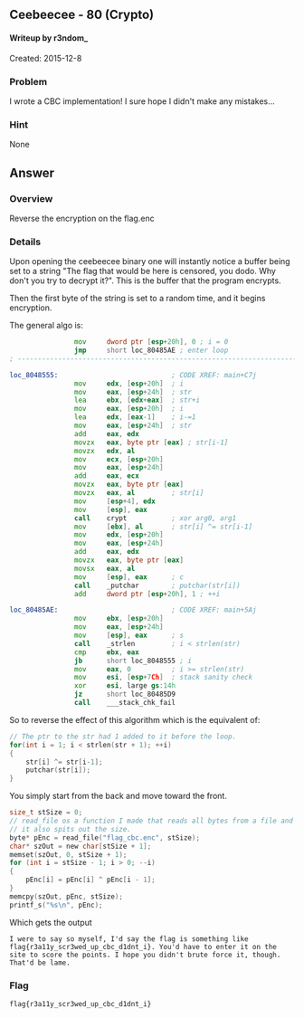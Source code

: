 ## Ceebeecee - 80 (Crypto) ##
#### Writeup by r3ndom_ #####
Created: 2015-12-8

### Problem ###
I wrote a CBC implementation! I sure hope I didn't make any mistakes...

### Hint ###
None

## Answer ##

### Overview ###
Reverse the encryption on the flag.enc

### Details ###

Upon opening the ceebeecee binary one will instantly notice a buffer being set to a string "The flag that would be here is censored, you dodo. Why don't you try to decrypt it?". This is the buffer that the program encrypts.

Then the first byte of the string is set to a random time, and it begins encryption.

The general algo is:

```asm
                mov     dword ptr [esp+20h], 0 ; i = 0
                jmp     short loc_80485AE ; enter loop
; ---------------------------------------------------------------------------

loc_8048555:                            ; CODE XREF: main+C7j
                mov     edx, [esp+20h]  ; i
                mov     eax, [esp+24h]  ; str
                lea     ebx, [edx+eax]  ; str+i
                mov     eax, [esp+20h]  ; i
                lea     edx, [eax-1]    ; i-=1
                mov     eax, [esp+24h]  ; str
                add     eax, edx
                movzx   eax, byte ptr [eax] ; str[i-1]
                movzx   edx, al
                mov     ecx, [esp+20h]
                mov     eax, [esp+24h]
                add     eax, ecx
                movzx   eax, byte ptr [eax]
                movzx   eax, al         ; str[i]
                mov     [esp+4], edx
                mov     [esp], eax
                call    crypt           ; xor arg0, arg1
                mov     [ebx], al       ; str[i] ^= str[i-1]
                mov     edx, [esp+20h]
                mov     eax, [esp+24h]
                add     eax, edx
                movzx   eax, byte ptr [eax]
                movsx   eax, al
                mov     [esp], eax      ; c
                call    _putchar        ; putchar(str[i])
                add     dword ptr [esp+20h], 1 ; ++i

loc_80485AE:                            ; CODE XREF: main+5Aj
                mov     ebx, [esp+20h]
                mov     eax, [esp+24h]
                mov     [esp], eax      ; s
                call    _strlen         ; i < strlen(str)
                cmp     ebx, eax
                jb      short loc_8048555 ; i
                mov     eax, 0          ; i >= strlen(str)
                mov     esi, [esp+7Ch]  ; stack sanity check
                xor     esi, large gs:14h
                jz      short loc_80485D9
                call    ___stack_chk_fail
```

So to reverse the effect of this algorithm which is the equivalent of:

```c
// The ptr to the str had 1 added to it before the loop.
for(int i = 1; i < strlen(str + 1); ++i)
{
    str[i] ^= str[i-1];
    putchar(str[i]);
}
```

You simply start from the back and move toward the front.

```c
size_t stSize = 0;
// read_file os a function I made that reads all bytes from a file and returns a pointer to a buffer holding them
// it also spits out the size.
byte* pEnc = read_file("flag_cbc.enc", stSize);
char* szOut = new char[stSize + 1];
memset(szOut, 0, stSize + 1);
for (int i = stSize - 1; i > 0; --i)
{
	pEnc[i] = pEnc[i] ^ pEnc[i - 1];
}
memcpy(szOut, pEnc, stSize);
printf_s("%s\n", pEnc);
```

Which gets the output

```
I were to say so myself, I'd say the flag is something like flag{r3a11y_scr3wed_up_cbc_d1dnt_i}. You'd have to enter it on the site to score the points. I hope you didn't brute force it, though. That'd be lame.
```

### Flag ###

    flag{r3a11y_scr3wed_up_cbc_d1dnt_i}
    
